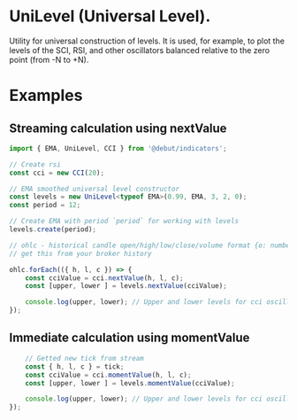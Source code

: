 # UniLevel (Universal Level).

Utility for universal construction of levels. It is used, for example, to plot the levels of the SCI, RSI, and other oscillators balanced relative to the zero point (from -N to +N).

# Examples

## Streaming calculation using nextValue

```typescript
import { EMA, UniLevel, CCI } from '@debut/indicators';

// Create rsi
const cci = new CCI(20);

// EMA smoothed universal level constructor
const levels = new UniLevel<typeof EMA>(0.99, EMA, 3, 2, 0);
const period = 12;

// Create EMA with period `period` for working with levels
levels.create(period);

// ohlc - historical candle open/high/low/close/volume format {o: number, h: number, l: number, c: number, v: number, time: number }
// get this from your broker history

ohlc.forEach(({ h, l, c }) => {
    const cciValue = cci.nextValue(h, l, c);
    const [upper, lower ] = levels.nextValue(cciValue);

    console.log(upper, lower); // Upper and lower levels for cci oscillator
});
```

## Immediate calculation using momentValue

```typescript
    // Getted new tick from stream
    const { h, l, c } = tick;
    const cciValue = cci.momentValue(h, l, c);
    const [upper, lower ] = levels.momentValue(cciValue);

    console.log(upper, lower); // Upper and lower levels for cci oscillator for current tick
});

```
